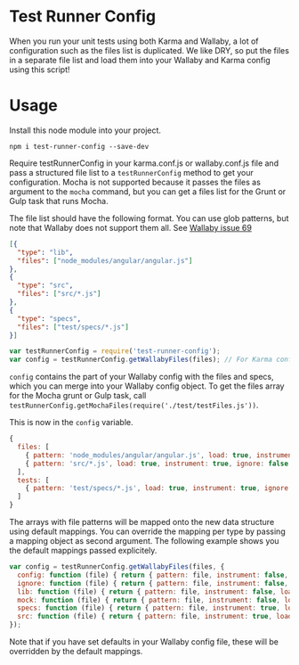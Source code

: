 # Test Runner Config

When you run your unit tests using both Karma and Wallaby, a lot of configuration such as the files list is duplicated.
We like DRY, so put the files in a separate file list and load them into your Wallaby and Karma config using this script!

# Usage

Install this node module into your project.

```
npm i test-runner-config --save-dev
```

Require testRunnerConfig in your karma.conf.js or wallaby.conf.js file and pass a structured file list to a `testRunnerConfig` method to get your configuration.
Mocha is not supported because it passes the files as argument to the `mocha` command, but you can get a files list for the Grunt or Gulp task that runs Mocha.

The file list should have the following format. You can use glob patterns, but note that Wallaby does not support them all.
See [Wallaby issue 69](https://github.com/wallabyjs/public/issues/69)

```json
[{
  "type": "lib",
  "files": ["node_modules/angular/angular.js"]
},
{
  "type": "src",
  "files": ["src/*.js"]
},
{
  "type": "specs",
  "files": ["test/specs/*.js"]
}]
```

```javascript
var testRunnerConfig = require('test-runner-config');
var config = testRunnerConfig.getWallabyFiles(files); // For Karma config call getKarmaFiles() and for Mocha call getMochaFiles()
```

`config` contains the part of your Wallaby config with the files and specs, which you can merge into your Wallaby config object.
To get the files array for the Mocha grunt or Gulp task, call `testRunnerConfig.getMochaFiles(require('./test/testFiles.js'))`.

This is now in the `config` variable.

```javascript
{
  files: [
    { pattern: 'node_modules/angular/angular.js', load: true, instrument: false, ignore: false },
    { pattern: 'src/*.js', load: true, instrument: true, ignore: false }
  ],
  tests: [
    { pattern: 'test/specs/*.js', load: true, instrument: true, ignore: false }
  ]
}
```

The arrays with file patterns will be mapped onto the new data structure using default mappings.
You can override the mapping per type by passing a mapping object as second argument.
The following example shows you the default mappings passed explicitely.

```javascript
var config = testRunnerConfig.getWallabyFiles(files, {
  config: function (file) { return { pattern: file, instrument: false, load: true, ignore: false }; },
  ignore: function (file) { return { pattern: file, instrument: false, load: false, ignore: true }; },
  lib: function (file) { return { pattern: file, instrument: false, load: true, ignore: false }; },
  mock: function (file) { return { pattern: file, instrument: false, load: false, ignore: false }; },
  specs: function (file) { return { pattern: file, instrument: true, load: true, ignore: false }; },
  src: function (file) { return { pattern: file, instrument: true, load: true, ignore: false }; },
});
```

Note that if you have set defaults in your Wallaby config file, these will be overridden by the default mappings.

